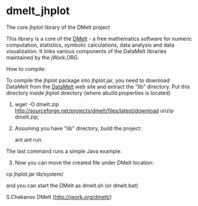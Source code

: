 # dmelt_jhplot
The core jhplot library of the DMelt project

This library is a core of the <a href="http://jwork.org/dmelt/">DMelt</a> - a free mathematics software for numeric computation, statistics, symbolic calculations, data analysis and data visualization.
It links various components of the DataMelt libraries maintained by the jWork.ORG.


How to compile:

To compile the jhplot package into jhplot.jar, you need to download DataMelt
from the <a href="http://jwork.org/dmelt/">DataMelt</a> web site and extract the "lib" directory.
Put this directory inside jhplot directory (where abuild.properties is located)


1) wget -O dmelt.zip http://sourceforge.net/projects/dmelt/files/latest/download
   unzip dmelt.zip;


2) Assuming you have "lib" directory, build the project:

   ant
   ant run

The last command  runs a simple Java example.


3) Now you can move the created file under DMelt location:

  cp jhplot.jar lib/system/

and you can start the DMelt as dmelt.sh (or dmelt.bat)


S.Chekanov
DMelt (http://jwork.org/dmelt/)


